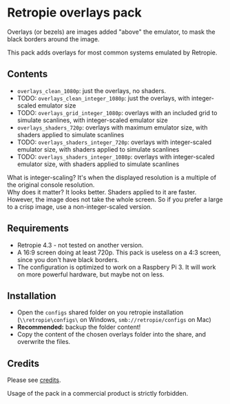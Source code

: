 # Retropie overlays pack

Overlays (or bezels) are images added "above" the emulator, to mask the black borders around the image.

This pack adds overlays for most common systems emulated by Retropie.

## Contents

- `overlays_clean_1080p`: just the overlays, no shaders.
- TODO: `overlays_clean_integer_1080p`: just the overlays, with integer-scaled emulator size
- TODO: `overlays_grid_integer_1080p`: overlays with an included grid to simulate scanlines, with integer-scaled emulator size
- `overlays_shaders_720p`: overlays with maximum emulator size, with shaders applied to simulate scanlines
- TODO: `overlays_shaders_integer_720p`: overlays with integer-scaled emulator size, with shaders applied to simulate scanlines
- TODO: `overlays_shaders_integer_1080p`: overlays with integer-scaled emulator size, with shaders applied to simulate scanlines

What is integer-scaling? It's when the displayed resolution is a multiple of the original console resolution.  
Why does it matter? It looks better. Shaders applied to it are faster.  
However, the image does not take the whole screen. So if you prefer a large to a crisp image, use a non-integer-scaled version.

## Requirements

- Retropie 4.3 - not tested on another version.
- A 16:9 screen doing at least 720p. This pack is useless on a 4:3 screen, since you don't have black borders.
- The configuration is optimized to work on a Raspbery Pi 3. It will work on more powerful hardware, but maybe not on less.

## Installation

- Open the `configs` shared folder on you retropie installation (`\\retropie\configs\` on Windows, `smb://retropie/configs` on Mac)
- **Recommended:** backup the folder content!
- Copy the content of the chosen overlays folder into the share, and overwrite the files.

## Credits

Please see [credits](CREDITS.md).

Usage of the pack in a commercial product is strictly forbidden.
